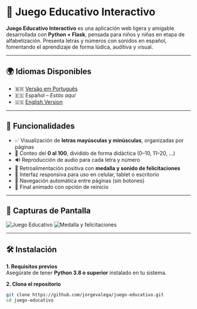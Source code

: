 # 🧠 Juego Educativo Interactivo

**Juego Educativo Interactivo** es una aplicación web ligera y amigable desarrollada con **Python + Flask**, pensada para niños y niñas en etapa de alfabetización. Presenta letras y números con sonidos en español, fomentando el aprendizaje de forma lúdica, auditiva y visual.

---

## 🌍 Idiomas Disponibles

- 🇧🇷 [Versão em Português](https://github.com/jorgevalega/jogo-educativo)
- 🇪🇸 Español – *Estás aquí*
- 🇺🇸 [English Version](https://github.com/jorgevalega/educational-game)

---

## 🚀 Funcionalidades

- ✅ Visualización de **letras mayúsculas y minúsculas**, organizadas por páginas
- 🔢 Conteo del **0 al 100**, dividido de forma didáctica (0–10, 11–20, ...)
- 🔊 Reproducción de audio para cada letra y número
- 🏅 Retroalimentación positiva con **medalla y sonido de felicitaciones**
- 📱 Interfaz responsiva para uso en celular, tablet o escritorio
- 🔄 Navegación automática entre páginas (sin botones)
- 🎉 Final animado con opción de reinicio

---

## 📸 Capturas de Pantalla

![Juego Educativo](assets/jogo.jpg)
![Medalla y felicitaciones](assets/parabens.jpg)

---

## 🛠️ Instalación

**1. Requisitos previos**  
Asegúrate de tener **Python 3.8 o superior** instalado en tu sistema.

**2. Clona el repositorio**

```bash
git clone https://github.com/jorgevalega/juego-educativo.git
cd juego-educativo
```

